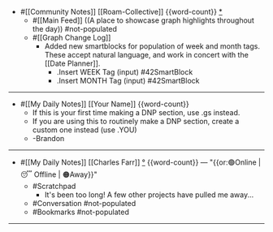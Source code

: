 - #[[Community Notes]] [[Roam-Collective]] {{word-count}} [*]([[rc]])
    - #[[Main Feed]] ((A place to showcase graph highlights throughout the day)) #not-populated 
    - #[[Graph Change Log]] 
        - Added new smartblocks for population of week and month tags. These accept natural language, and work in concert with the [[Date Planner]].
            - .Insert WEEK Tag (input) #42SmartBlock
            - .Insert MONTH Tag (input) #42SmartBlock
- ---
- #[[My Daily Notes]] [[Your Name]] {{word-count}}
    - If this is your first time making a DNP section, use .gs instead.
    - If you are using this to routinely make a DNP section, create a custom one instead (use .YOU)
    - -Brandon 
- ---
- #[[My Daily Notes]] [[Charles Farr]] [°]([[csf]]) {{word-count}} — "{{or:🟢Online | 😴 Offline | 🟠Away}}"
    - #Scratchpad
        - It's been too long! A few other projects have pulled me away...
    - #Conversation #not-populated
    - #Bookmarks #not-populated
- ---

